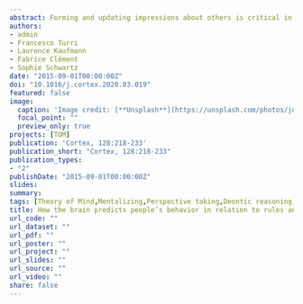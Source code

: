 ```yaml
---
abstract: Forming and updating impressions about others is critical in everyday life and engages portions of the dorsomedial prefrontal cortex (dMPFC), the posterior cingulate cortex (PCC) and the amygdala. Some of these activations are attributed to “mentalizing” functions necessary to represent people's mental states, such as beliefs or desires. Evolutionary psychology and developmental studies, however, suggest that interpersonal inferences can also be obtained through the aid of deontic heuristics, which dictate what must (or must not) be done in given circumstances. We used fMRI and asked 18 participants to predict whether unknown characters would follow their desires or obey external rules. Participants had no means, at the beginning, to make accurate predictions, but slowly learned (throughout the experiment) each character's behavioral profile. We isolated brain regions whose activity changed during the experiment, as a neural signature of impression updating. Whereas dMPFC was progressively more involved in predicting characters' behavior in relation to their desires, the medial orbitofrontal cortex and the amygdala were progressively more recruited in predicting rule-based behavior. Our data provide evidence of a neural dissociation between deontic inference and theory-of-mind (ToM), and support a differentiation of orbital and dorsal prefrontal cortex in terms of low- and high-level social cognition.
authors:
- admin
- Francesco Turri
- Laurence Kaufmann
- Fabrice Clément
- Sophie Schwartz
date: "2015-09-01T00:00:00Z"
doi: "10.1016/j.cortex.2020.03.019"
featured: false
image:
  caption: 'Image credit: [**Unsplash**](https://unsplash.com/photos/jdD8gXaTZsc)'
  focal_point: ""
  preview_only: true
projects: [TOM]
publication: 'Cortex, 128:218-233'
publication_short: "Cortex, 128:218-233"
publication_types:
- "2"
publishDate: "2015-09-01T00:00:00Z"
slides: 
summary:
tags: [Theory of Mind,Mentalizing,Perspective taking,Deontic reasoning,Impression formation,dMPFC,Prefrontal cortex,Amygdala,fMRI,neuroimaging]
title: How the brain predicts people’s behavior in relation to rules and desires. Evidence of a medio-prefrontal dissociation
url_code: ""
url_dataset: ""
url_pdf: ""
url_poster: ""
url_project: ""
url_slides: ""
url_source: ""
url_video: ""
share: false
---
```

